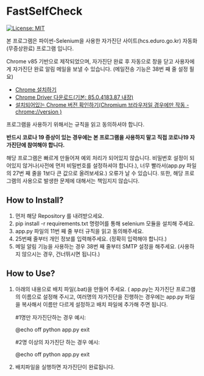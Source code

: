# FastSelfCheck

[![License: MIT](https://img.shields.io/badge/License-MIT-yellow.svg)](https://opensource.org/licenses/MIT)

본 프로그램은 파이썬-Selenium을 사용한 자가진단 사이트(hcs.eduro.go.kr) 자동화(무증상완료) 프로그램 입니다.

Chrome v85 기반으로 제작되었으며, 자가진단 완료 후 자동으로 창을 닫고 사용자에게 자가진단 완료 알림 메일을 보낼 수 있습니다. (메일전송 기능은 38번 째 줄 설정 필요)

- [Chrome 설치하기](https://www.google.com/intl/ko/chrome/)
- [Chrome Driver 다운로드(기본: 85.0.4183.87 내장)](https://chromedriver.chromium.org/downloads)
- [설치되어있는 Chrome 버전 확인하기(Chromium 브라우저일 경우에만 작동 - chrome://version )](chrome://version)

프로그램을 사용하기 위해서는 규칙을 읽고 동의하셔야 합니다.

**반드시 코로나 19 증상이 있는 경우에는 본 프로그램을 사용하지 말고 직접 코로나19 자가진단에 참여해야 합니다.**

해당 프로그램은 빠르게 만들어져 예외 처리가 되어있지 않습니다. 비밀번호 설정이 되어있지 않거나(사전에 먼저 비밀번호를 설정하셔야 합니다.), 너무 빨라서(app.py 파일의 27번 째 줄을 1보다 큰 값으로 올려보세요.) 오류가 날 수 있습니다. 또한, 해당 프로그램의 사용으로 발생한 문제에 대해서는 책임지지 않습니다.

## How to Install?
1. 먼저 해당 Repository 를 내려받으세요.
2. pip install -r requirements.txt 명령어를 통해 selenium 모듈을 설치해 주세요.
3. app.py 파일의 11번 째 줄 부터 규칙을 읽고 동의해주세요.
4. 25번째 줄부터 개인 정보를 입력해주세요. (정확히 입력해야 합니다.)
5. 메일 알림 기능을 사용하는 경우 38번 째 줄부터 SMTP 설정을 해주세요. (사용하지 않으시는 경우, 건너뛰시면 됩니다.)

## How to Use?
1. 아래의 내용으로 배치 파일(.bat)을 만들어 주세요. ( app.py는 자가진단 프로그램의 이름으로 설정해 주시고, 여러명의 자가진단을 진행하는 경우에는 app.py 파일을 복사해서 이름만 다르게 설정하고 배치 파일에 추가해 주면 됩니다.

	#1명만 자가진단하는 경우 예시:
	
    @echo off
    python app.py
    exit

	#2명 이상의 자가진단 하는 경우 예시:

    @echo off
    python app.py
    exit

2. 배치파일을 실행하면 자가진단이 완료됩니다.

